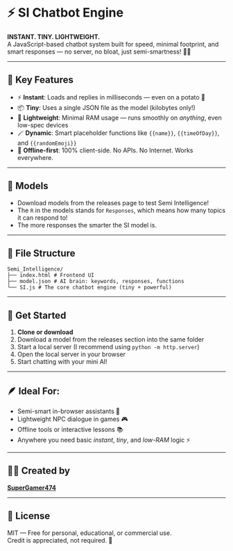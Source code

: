 # ⚡ SI Chatbot Engine

**INSTANT. TINY. LIGHTWEIGHT.**  
A JavaScript-based chatbot system built for speed, minimal footprint, and smart responses — no server, no bloat, just semi-smartness! 🧠✨

---

## 💾 Key Features

- ⚡ **Instant**: Loads and replies in milliseconds — even on a potato 🥔
- 📦 **Tiny**: Uses a single JSON file as the model (kilobytes only!)
- 🧠 **Lightweight**: Minimal RAM usage — runs smoothly on *anything*, even low-spec devices
- 🪄 **Dynamic**: Smart placeholder functions like `{{name}}`, `{{timeOfDay}}`, and `{{randomEmoji}}`
- 🧰 **Offline-first**: 100% client-side. No APIs. No Internet. Works everywhere.

---

## 💬 Models

- Download models from the releases page to test Semi Intelligence!
- The `R` in the models stands for `Responses`, which means how many topics it can respond to!
- The more responses the smarter the SI model is.

---

## 📁 File Structure
```
Semi_Intelligence/
├── index.html # Frontend UI
├── model.json # AI brain: keywords, responses, functions
└── SI.js # The core chatbot engine (tiny + powerful)
```

---

## 🚀 Get Started

1. **Clone or download**
2. Download a model from the releases section into the same folder
3. Start a local server (I recommend using `python -m http.server`)
4. Open the local server in your browser
5. Start chatting with your mini AI!

---

## 🪶 Ideal For:

- Semi-smart in-browser assistants 💬  
- Lightweight NPC dialogue in games 🎮  
- Offline tools or interactive lessons 📚  
- Anywhere you need basic *instant*, *tiny*, and *low-RAM* logic ⚡

---

## 🧙‍♂️ Created by

**[SuperGamer474](https://supergamer474.rf.gd/home/)**

---

## 📜 License

MIT — Free for personal, educational, or commercial use.  
Credit is appreciated, not required. 🙌
